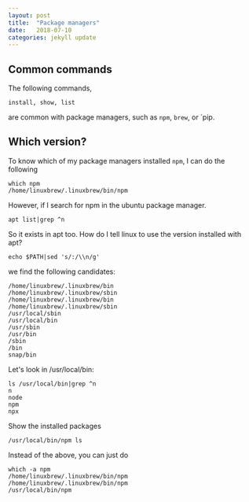 ```yaml
---
layout: post
title:  "Package managers"
date:   2018-07-10
categories: jekyll update
---
```


## Common commands
The following commands,
```
install, show, list
```
are common with package managers, such as `npm`, `brew`, or `pip.

## Which version?
To know which of my package managers installed `npm`, I can do the following
```
which npm
/home/linuxbrew/.linuxbrew/bin/npm
```

However, if I search for npm in the ubuntu package manager.

```
apt list|grep ^n
```

So it exists in apt too. How do I tell linux to use the version installed with apt?

```
echo $PATH|sed 's/:/\\n/g'
```

we find the following candidates:

```
/home/linuxbrew/.linuxbrew/bin
/home/linuxbrew/.linuxbrew/sbin
/home/linuxbrew/.linuxbrew/bin
/home/linuxbrew/.linuxbrew/sbin
/usr/local/sbin
/usr/local/bin
/usr/sbin
/usr/bin
/sbin
/bin
snap/bin
```

Let's look in /usr/local/bin:

```
ls /usr/local/bin|grep ^n
n
node
npm
npx
```

Show the installed packages

```
/usr/local/bin/npm ls
```

Instead of the above, you can just do

```
which -a npm
/home/linuxbrew/.linuxbrew/bin/npm
/home/linuxbrew/.linuxbrew/bin/npm
/usr/local/bin/npm
```

